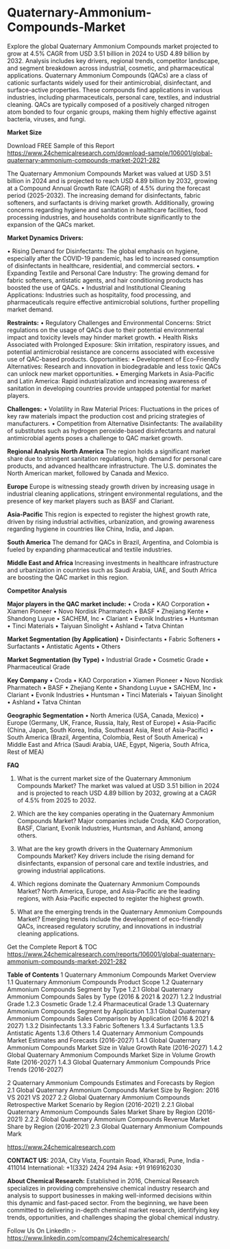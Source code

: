 # Quaternary-Ammonium-Compounds-Market
Explore the global Quaternary Ammonium Compounds market projected to grow at 4.5% CAGR from USD 3.51 billion in 2024 to USD 4.89 billion by 2032. Analysis includes key drivers, regional trends, competitor landscape, and segment breakdown across industrial, cosmetic, and pharmaceutical applications.
Quaternary Ammonium Compounds (QACs) are a class of cationic surfactants widely used for their antimicrobial, disinfectant, and surface-active properties. These compounds find applications in various industries, including pharmaceuticals, personal care, textiles, and industrial cleaning. QACs are typically composed of a positively charged nitrogen atom bonded to four organic groups, making them highly effective against bacteria, viruses, and fungi.

**Market Size**

Download FREE Sample of this Report
https://www.24chemicalresearch.com/download-sample/106001/global-quaternary-ammonium-compounds-market-2021-282

The Quaternary Ammonium Compounds Market was valued at USD 3.51 billion in 2024 and is projected to reach USD 4.89 billion by 2032, growing at a Compound Annual Growth Rate (CAGR) of 4.5% during the forecast period (2025-2032). The increasing demand for disinfectants, fabric softeners, and surfactants is driving market growth. Additionally, growing concerns regarding hygiene and sanitation in healthcare facilities, food processing industries, and households contribute significantly to the expansion of the QACs market.

**Market Dynamics**
**Drivers:**

•	Rising Demand for Disinfectants: The global emphasis on hygiene, especially after the COVID-19 pandemic, has led to increased consumption of disinfectants in healthcare, residential, and commercial sectors.
•	Expanding Textile and Personal Care Industry: The growing demand for fabric softeners, antistatic agents, and hair conditioning products has boosted the use of QACs.
•	Industrial and Institutional Cleaning Applications: Industries such as hospitality, food processing, and pharmaceuticals require effective antimicrobial solutions, further propelling market demand.

**Restraints:**
•	Regulatory Challenges and Environmental Concerns: Strict regulations on the usage of QACs due to their potential environmental impact and toxicity levels may hinder market growth.
•	Health Risks Associated with Prolonged Exposure: Skin irritation, respiratory issues, and potential antimicrobial resistance are concerns associated with excessive use of QAC-based products.
Opportunities:
•	Development of Eco-Friendly Alternatives: Research and innovation in biodegradable and less toxic QACs can unlock new market opportunities.
•	Emerging Markets in Asia-Pacific and Latin America: Rapid industrialization and increasing awareness of sanitation in developing countries provide untapped potential for market players.

**Challenges:**
•	Volatility in Raw Material Prices: Fluctuations in the prices of key raw materials impact the production cost and pricing strategies of manufacturers.
•	Competition from Alternative Disinfectants: The availability of substitutes such as hydrogen peroxide-based disinfectants and natural antimicrobial agents poses a challenge to QAC market growth.

**Regional Analysis**
**North America**
The region holds a significant market share due to stringent sanitation regulations, high demand for personal care products, and advanced healthcare infrastructure. The U.S. dominates the North American market, followed by Canada and Mexico.

**Europe**
Europe is witnessing steady growth driven by increasing usage in industrial cleaning applications, stringent environmental regulations, and the presence of key market players such as BASF and Clariant.

**Asia-Pacific**
This region is expected to register the highest growth rate, driven by rising industrial activities, urbanization, and growing awareness regarding hygiene in countries like China, India, and Japan.

**South America**
The demand for QACs in Brazil, Argentina, and Colombia is fueled by expanding pharmaceutical and textile industries.

**Middle East and Africa**
Increasing investments in healthcare infrastructure and urbanization in countries such as Saudi Arabia, UAE, and South Africa are boosting the QAC market in this region.

**Competitor Analysis**

**Major players in the QAC market include:**
•	Croda
•	KAO Corporation
•	Xiamen Pioneer
•	Novo Nordisk Pharmatech
•	BASF
•	Zhejiang Kente
•	Shandong Luyue
•	SACHEM, Inc
•	Clariant
•	Evonik Industries
•	Huntsman
•	Tinci Materials
•	Taiyuan Sinolight
•	Ashland
•	Tatva Chintan

**Market Segmentation (by Application)**
•	Disinfectants
•	Fabric Softeners
•	Surfactants
•	Antistatic Agents
•	Others

**Market Segmentation (by Type)**
•	Industrial Grade
•	Cosmetic Grade
•	Pharmaceutical Grade

**Key Company**
•	Croda
•	KAO Corporation
•	Xiamen Pioneer
•	Novo Nordisk Pharmatech
•	BASF
•	Zhejiang Kente
•	Shandong Luyue
•	SACHEM, Inc
•	Clariant
•	Evonik Industries
•	Huntsman
•	Tinci Materials
•	Taiyuan Sinolight
•	Ashland
•	Tatva Chintan

**Geographic Segmentation**
•	North America (USA, Canada, Mexico)
•	Europe (Germany, UK, France, Russia, Italy, Rest of Europe)
•	Asia-Pacific (China, Japan, South Korea, India, Southeast Asia, Rest of Asia-Pacific)
•	South America (Brazil, Argentina, Colombia, Rest of South America)
•	Middle East and Africa (Saudi Arabia, UAE, Egypt, Nigeria, South Africa, Rest of MEA)

**FAQ**
01. What is the current market size of the Quaternary Ammonium Compounds Market?
The market was valued at USD 3.51 billion in 2024 and is projected to reach USD 4.89 billion by 2032, growing at a CAGR of 4.5% from 2025 to 2032.

02. Which are the key companies operating in the Quaternary Ammonium Compounds Market?
Major companies include Croda, KAO Corporation, BASF, Clariant, Evonik Industries, Huntsman, and Ashland, among others.

03. What are the key growth drivers in the Quaternary Ammonium Compounds Market?
Key drivers include the rising demand for disinfectants, expansion of personal care and textile industries, and growing industrial applications.

04. Which regions dominate the Quaternary Ammonium Compounds Market?
North America, Europe, and Asia-Pacific are the leading regions, with Asia-Pacific expected to register the highest growth.

05. What are the emerging trends in the Quaternary Ammonium Compounds Market?
Emerging trends include the development of eco-friendly QACs, increased regulatory scrutiny, and innovations in industrial cleaning applications.

Get the Complete Report & TOC
https://www.24chemicalresearch.com/reports/106001/global-quaternary-ammonium-compounds-market-2021-282

**Table of Contents**
1 Quaternary Ammonium Compounds Market Overview
1.1 Quaternary Ammonium Compounds Product Scope
1.2 Quaternary Ammonium Compounds Segment by Type
1.2.1 Global Quaternary Ammonium Compounds Sales by Type (2016 & 2021 & 2027)
1.2.2 Industrial Grade
1.2.3 Cosmetic Grade
1.2.4 Pharmaceutical Grade
1.3 Quaternary Ammonium Compounds Segment by Application
1.3.1 Global Quaternary Ammonium Compounds Sales Comparison by Application (2016 & 2021 & 2027)
1.3.2 Disinfectants
1.3.3 Fabric Softeners
1.3.4 Surfactants
1.3.5 Antistatic Agents
1.3.6 Others
1.4 Quaternary Ammonium Compounds Market Estimates and Forecasts (2016-2027)
1.4.1 Global Quaternary Ammonium Compounds Market Size in Value Growth Rate (2016-2027)
1.4.2 Global Quaternary Ammonium Compounds Market Size in Volume Growth Rate (2016-2027)
1.4.3 Global Quaternary Ammonium Compounds Price Trends (2016-2027)

2 Quaternary Ammonium Compounds Estimates and Forecasts by Region
2.1 Global Quaternary Ammonium Compounds Market Size by Region: 2016 VS 2021 VS 2027
2.2 Global Quaternary Ammonium Compounds Retrospective Market Scenario by Region (2016-2021)
2.2.1 Global Quaternary Ammonium Compounds Sales Market Share by Region (2016-2021)
2.2.2 Global Quaternary Ammonium Compounds Revenue Market Share by Region (2016-2021)
2.3 Global Quaternary Ammonium Compounds Mark

https://www.24chemicalresearch.com

**CONTACT US:**
203A, City Vista, Fountain Road, Kharadi, Pune, India - 411014
International: +1(332) 2424 294
Asia: +91 9169162030

**About Chemical Research:**
Established in 2016, Chemical Research specializes in providing comprehensive chemical industry research and analysis to support businesses in making well-informed decisions within this dynamic and fast-paced sector. From the beginning, we have been committed to delivering in-depth chemical market research, identifying key trends, opportunities, and challenges shaping the global chemical industry.


Follow Us On LinkedIn :- https://www.linkedin.com/company/24chemicalresearch/

